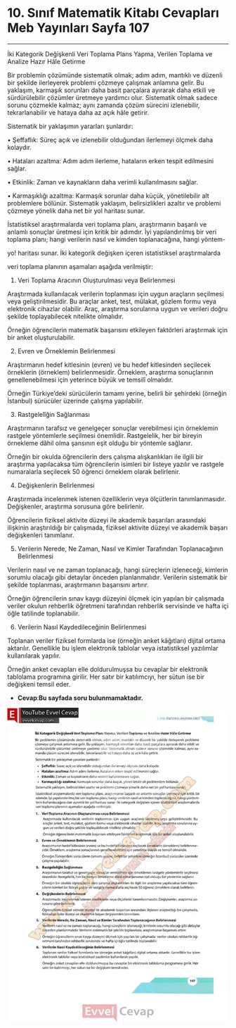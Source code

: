 # 10. Sınıf Matematik Kitabı Cevapları Meb Yayınları Sayfa 107

---

İki Kategorik Değişkenli Veri Toplama Plans Yapma, Verilen Toplama ve Analize Hazır Hâle Getirme

 Bir problemin çözümünde sistematik olmak; adım adım, mantıklı ve düzenli bir şekilde ilerleyerek problemi çözmeye çalışmak anlamına gelir. Bu yaklaşım, karmaşık sorunları daha basit parçalara ayırarak daha etkili ve sürdürülebilir çözümler üretmeye yardımcı olur. Sistematik olmak sadece sorunu çözmekle kalmaz; aynı zamanda çözüm sürecini izlenebilir, tekrarlanabilir ve hataya daha az açık hâle getirir.

 Sistematik bir yaklaşımın yararları şunlardır:

 • Şeffaflık: Süreç açık ve izlenebilir olduğundan ilerlemeyi ölçmek daha kolaydır.

 • Hataları azaltma: Adım adım ilerleme, hataların erken tespit edilmesini sağlar.

 • Etkinlik: Zaman ve kaynakların daha verimli kullanılmasını sağlar.

 • Karmaşıklığı azaltma: Karmaşık sorunlar daha küçük, yönetilebilir alt problemlere bölünür. Sistematik yaklaşım, belirsizlikleri azaltır ve problemi çözmeye yönelik daha net bir yol haritası sunar.

 İstatistiksel araştırmalarda veri toplama planı, araştırmanın başarılı ve anlamlı sonuçlar üretmesi için kritik bir adımdır. İyi yapılandırılmış bir veri toplama planı; hangi verilerin nasıl ve kimden toplanacağına, hangi yöntem-

 yo! haritası sunar. İki kategorik değişken içeren istatistiksel araştırmalarda

 veri toplama planının aşamaları aşağıda verilmiştir:

 1. Veri Toplama Aracının Oluşturulması veya Belirlenmesi

 Araştırmada kullanılacak verilerin toplanması için uygun araçların seçilmesi veya geliştirilmesidir. Bu araçlar anket, test, mülakat, gözlem formu veya elektronik cihazlar olabilir. Araç, araştırma sorularına uygun ve verileri doğru şekilde toplayabilecek nitelikte olmalıdır.

 Örneğin öğrencilerin matematik başarısını etkileyen faktörleri araştırmak için bir anket oluşturulabilir.

 2. Evren ve Örneklemin Belirlenmesi

 Araştırmanın hedef kitlesinin (evren) ve bu hedef kitlesinden seçilecek örneklerin (örneklem) belirlenmesidir. Örneklem, araştırma sonuçlarının genellenebilmesi için yeterince büyük ve temsilî olmalıdır.

 Örneğin Türkiye’deki sürücülerin tamamı yerine, belirli bir şehirdeki (örneğin İstanbul) sürücüler üzerinde çalışma yapılabilir.

 3. Rastgelelîğin Sağlanması

 Araştırmanın tarafsız ve genelgeçer sonuçlar verebilmesi için örneklemin rastgele yöntemlerle seçilmesi önemlidir. Rastgelelik, her bir bireyin örnekleme dâhil olma şansının eşit olduğu bir yöntemle sağlanır.

 Örneğin bir okulda öğrencilerin ders çalışma alışkanlıkları ile ilgili bir araştırma yapılacaksa tüm öğrencilerin isimleri bir listeye yazılır ve rastgele numaralarla seçilecek 50 öğrenci örneklem olarak belirlenir.

 4. Değişkenlerin Belirlenmesi

 Araştırmada incelenmek istenen özelliklerin veya ölçütlerin tanımlanmasıdır. Değişkenler, araştırma sorusuna göre belirlenir.

 Öğrencilerin fiziksel aktivite düzeyi ile akademik başarıları arasındaki ilişkinin araştırıldığı bir çalışmada, fiziksel aktivite düzeyi ve akademik başarı değişkenleri tanımlanır.

 5. Verilerin Nerede, Ne Zaman, Nasıl ve Kimler Tarafından Toplanacağının Belirlenmesi

 Verilerin nasıl ve ne zaman toplanacağı, hangi süreçlerin izleneceği, kimlerin sorumlu olacağı gibi detaylar önceden planlanmalıdır. Verilerin sistematik bir şekilde toplanması, araştırmanın başarısını artırır.

 Örneğin öğrencilerin sınav kaygı düzeyini ölçmek için yapılan bir çalışmada veriler okulun rehberlik öğretmeni tarafından rehberlik servisinde ve hafta içi öğle tatilinde toplanabilir.

 6. Verilerin Nasıl Kaydedileceğinin Belirlenmesi

 Toplanan veriler fiziksel formlarda ise (örneğin anket kâğıtları) dijital ortama aktarılır. Genellikle bu işlem elektronik tablolar veya istatistiksel yazılımlar kullanılarak yapılır.

 Örneğin anket cevapları elle doldurulmuşsa bu cevaplar bir elektronik tablolama programına girilir. Her satır bir katılımcıyı, her sütun ise bir değişkeni temsil eder.

-   **Cevap**:**Bu sayfada soru bulunmamaktadır.**

![Image 1](./image_1.webp)